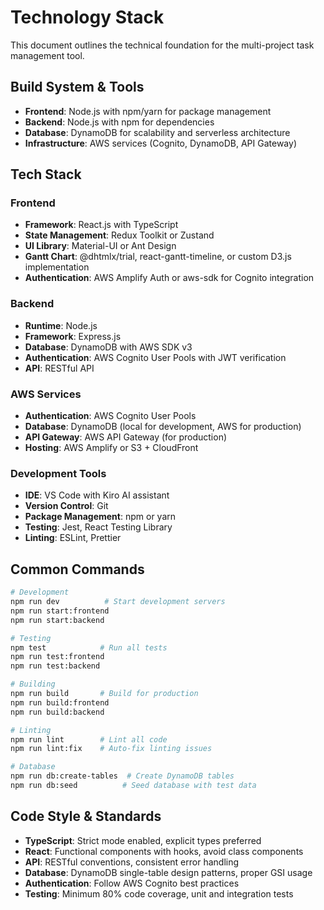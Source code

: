 # Technology Stack

This document outlines the technical foundation for the multi-project task management tool.

## Build System & Tools
- **Frontend**: Node.js with npm/yarn for package management
- **Backend**: Node.js with npm for dependencies
- **Database**: DynamoDB for scalability and serverless architecture
- **Infrastructure**: AWS services (Cognito, DynamoDB, API Gateway)

## Tech Stack
### Frontend
- **Framework**: React.js with TypeScript
- **State Management**: Redux Toolkit or Zustand
- **UI Library**: Material-UI or Ant Design
- **Gantt Chart**: @dhtmlx/trial, react-gantt-timeline, or custom D3.js implementation
- **Authentication**: AWS Amplify Auth or aws-sdk for Cognito integration

### Backend
- **Runtime**: Node.js
- **Framework**: Express.js
- **Database**: DynamoDB with AWS SDK v3
- **Authentication**: AWS Cognito User Pools with JWT verification
- **API**: RESTful API

### AWS Services
- **Authentication**: AWS Cognito User Pools
- **Database**: DynamoDB (local for development, AWS for production)
- **API Gateway**: AWS API Gateway (for production)
- **Hosting**: AWS Amplify or S3 + CloudFront

### Development Tools
- **IDE**: VS Code with Kiro AI assistant
- **Version Control**: Git
- **Package Management**: npm or yarn
- **Testing**: Jest, React Testing Library
- **Linting**: ESLint, Prettier

## Common Commands
```bash
# Development
npm run dev          # Start development servers
npm run start:frontend
npm run start:backend

# Testing
npm test            # Run all tests
npm run test:frontend
npm run test:backend

# Building
npm run build       # Build for production
npm run build:frontend
npm run build:backend

# Linting
npm run lint        # Lint all code
npm run lint:fix    # Auto-fix linting issues

# Database
npm run db:create-tables  # Create DynamoDB tables
npm run db:seed          # Seed database with test data
```

## Code Style & Standards
- **TypeScript**: Strict mode enabled, explicit types preferred
- **React**: Functional components with hooks, avoid class components
- **API**: RESTful conventions, consistent error handling
- **Database**: DynamoDB single-table design patterns, proper GSI usage
- **Authentication**: Follow AWS Cognito best practices
- **Testing**: Minimum 80% code coverage, unit and integration tests
